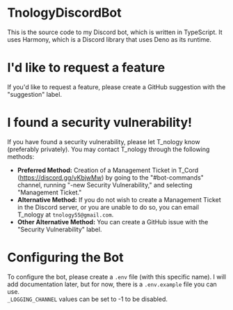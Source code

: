 # TnologyDiscordBot
This is the source code to my Discord bot, which is written in TypeScript. It uses Harmony, which is a Discord library that uses Deno as its runtime.<br>

# I'd like to request a feature
If you'd like to request a feature, please create a GitHub suggestion with the "suggestion" label.<br>


# I found a security vulnerability!
If you have found a security vulnerability, please let T_nology know (preferably privately). You may contact T_nology through the following methods:
- **Preferred Method:** Creation of a Management Ticket in T_Cord (https://discord.gg/vKbjwMw) by going to the "#bot-commands" channel, running "-new Security Vulnerability," and selecting "Management Ticket."<br>
- **Alternative Method:** If you do not wish to create a Management Ticket in the Discord server, or you are unable to do so, you can email T_nology at `tnology55@gmail.com`.<br>
- **Other Alternative Method:** You can create a GitHub issue with the "Security Vulnerability" label.<br>


# Configuring the Bot

To configure the bot, please create a `.env` file (with this specific name). I will add documentation later, but for now, there is a `.env.example` file you can use.<br>
`_LOGGING_CHANNEL` values can be set to -1 to be disabled.